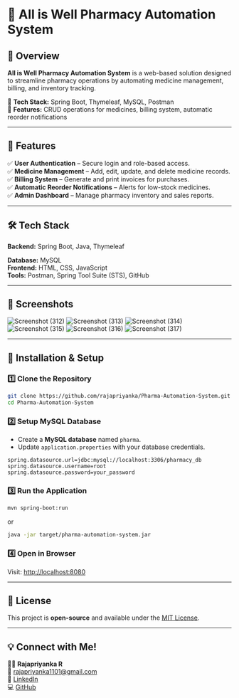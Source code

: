 # 💊 All is Well Pharmacy Automation System  

## 🚀 Overview  
**All is Well Pharmacy Automation System** is a web-based solution designed to streamline pharmacy operations by automating medicine management, billing, and inventory tracking.  

🔹 **Tech Stack:** Spring Boot, Thymeleaf, MySQL, Postman  
🔹 **Features:** CRUD operations for medicines, billing system, automatic reorder notifications  

---

## 🌟 Features  
✅ **User Authentication** – Secure login and role-based access.  
✅ **Medicine Management** – Add, edit, update, and delete medicine records.  
✅ **Billing System** – Generate and print invoices for purchases.  
✅ **Automatic Reorder Notifications** – Alerts for low-stock medicines.  
✅ **Admin Dashboard** – Manage pharmacy inventory and sales reports.  

---

## 🛠 Tech Stack  
**Backend:** Spring Boot, Java, Thymeleaf

**Database:** MySQL  
**Frontend:** HTML, CSS, JavaScript  
**Tools:** Postman, Spring Tool Suite (STS), GitHub  

---

## 📸 Screenshots  

![Screenshot (312)](https://github.com/user-attachments/assets/ab312fc4-8405-4dfd-8648-2056e85dced9)
![Screenshot (313)](https://github.com/user-attachments/assets/b7bcefb9-c4ba-4313-8d94-6e108506fab6)
![Screenshot (314)](https://github.com/user-attachments/assets/c85c0456-dbec-4fc4-9aed-6ed9e836b720)
![Screenshot (315)](https://github.com/user-attachments/assets/bc855614-bbfc-44a7-8334-f6364942d98c)
![Screenshot (316)](https://github.com/user-attachments/assets/838ca015-343f-474b-83ff-93fb2af72457)
![Screenshot (317)](https://github.com/user-attachments/assets/936509d8-f804-4ce8-9df3-9e62ea87ac4b)



---

## 🚀 Installation & Setup  
### 1️⃣ Clone the Repository  
```bash
git clone https://github.com/rajapriyanka/Pharma-Automation-System.git
cd Pharma-Automation-System
```

### 2️⃣ Setup MySQL Database  
- Create a **MySQL database** named `pharma`.  
- Update `application.properties` with your database credentials.  

```properties
spring.datasource.url=jdbc:mysql://localhost:3306/pharmacy_db
spring.datasource.username=root
spring.datasource.password=your_password
```

### 3️⃣ Run the Application  
```bash
mvn spring-boot:run
```
or  
```bash
java -jar target/pharma-automation-system.jar
```

### 4️⃣ Open in Browser  
Visit: [http://localhost:8080](http://localhost:8080)  

---

## 📜 License  
This project is **open-source** and available under the [MIT License](LICENSE).  

---

## 💡 Connect with Me!  
👩‍💻 **Rajapriyanka R**  
📧 [rajapriyanka1101@gmail.com](mailto:rajapriyanka1101@gmail.com)  
🔗 [LinkedIn](https://www.linkedin.com/in/rajapriyankar/)  
💻 [GitHub](https://github.com/rajapriyanka/)  
